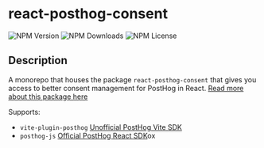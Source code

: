 # react-posthog-consent

![NPM Version](https://img.shields.io/npm/v/react-posthog-consent)
![NPM Downloads](https://img.shields.io/npm/dt/react-posthog-consent)
![NPM License](https://img.shields.io/npm/l/react-posthog-consent)

## Description

A monorepo that houses the package `react-posthog-consent` that gives you access to better consent management for PostHog in React.
[Read more about this package here](packages/react-posthog-consent/README.md)

Supports:

- `vite-plugin-posthog` [Unofficial PostHog Vite SDK](https://www.npmjs.com/package/vite-plugin-posthog)
- `posthog-js` [Official PostHog React SDK](https://www.npmjs.com/package/posthog-js)ox
